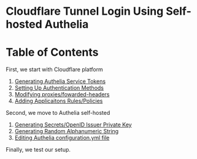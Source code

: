 # Cloudflare Tunnel Login Using Self-hosted Authelia

# Table of Contents

First, we start with Cloudflare platform

1. <a href="#tokens">Generating Authelia Service Tokens</a>
2. <a href="#cf-auth">Setting Up Authentication Methods</a>
3. <a href="#proxy-headers">Modifying proxies/fowarded-headers</a>
4. <a href="#rules-policies">Adding Applicaitons Rules/Policies</a>


Second, we move to Authelia self-hosted

1. <a href="#secrets">Generating Secrets/OpenID Issuer Private Key</a>
2. <a href="#rsa-gen">Generating Random Alphanumeric String</a>
3. <a href="#authelia-config">Editing Authelia configuration.yml file</a>

Finally, we test our setup.
